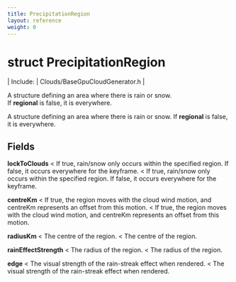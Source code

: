 ```yaml
---
title: PrecipitationRegion
layout: reference
weight: 0
---
```

struct PrecipitationRegion
===

| Include: | Clouds/BaseGpuCloudGenerator.h |

A structure defining an area where there is rain or snow.<br>If **regional** is false, it is everywhere.



A structure defining an area where there is rain or snow.
If **regional** is false, it is everywhere.
  


Fields
---

**lockToClouds** < If true, rain/snow only occurs within the specified region. If false, it occurs everywhere for the keyframe. < If true, rain/snow only occurs within the specified region. If false, it occurs everywhere for the keyframe.

**centreKm** < If true, the region moves with the cloud wind motion, and centreKm represents an offset from this motion. < If true, the region moves with the cloud wind motion, and centreKm represents an offset from this motion.

**radiusKm** < The centre of the region. < The centre of the region.

**rainEffectStrength** < The radius of the region. < The radius of the region.

**edge** < The visual strength of the rain-streak effect when rendered. < The visual strength of the rain-streak effect when rendered.

